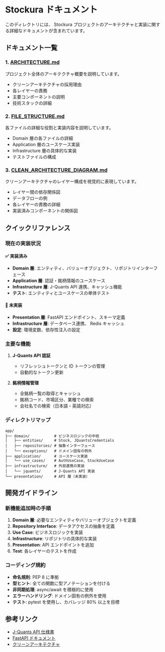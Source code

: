 # Stockura ドキュメント

このディレクトリには、 Stockura プロジェクトのアーキテクチャと実装に関する詳細なドキュメントが含まれています。

## ドキュメント一覧

### 1. [ARCHITECTURE.md](./ARCHITECTURE.md)
プロジェクト全体のアーキテクチャ概要を説明しています。
- クリーンアーキテクチャの採用理由
- 各レイヤーの責務
- 主要コンポーネントの説明
- 技術スタックの詳細

### 2. [FILE_STRUCTURE.md](./FILE_STRUCTURE.md)
各ファイルの詳細な役割と実装内容を説明しています。
- Domain 層の各ファイルの詳細
- Application 層のユースケース実装
- Infrastructure 層の具体的な実装
- テストファイルの構成

### 3. [CLEAN_ARCHITECTURE_DIAGRAM.md](./CLEAN_ARCHITECTURE_DIAGRAM.md)
クリーンアーキテクチャのレイヤー構成を視覚的に表現しています。
- レイヤー間の依存関係図
- データフローの例
- 各レイヤーの責務の詳細
- 実装済みコンポーネントの関係図

## クイックリファレンス

### 現在の実装状況

#### ✅ 実装済み
- **Domain 層**: エンティティ、バリューオブジェクト、リポジトリインターフェース
- **Application 層**: 認証・銘柄情報のユースケース
- **Infrastructure 層**: J-Quants API 連携、キャッシュ機能
- **テスト**: エンティティとユースケースの単体テスト

#### 🚧 未実装
- **Presentation 層**: FastAPI エンドポイント、スキーマ定義
- **Infrastructure 層**: データベース連携、 Redis キャッシュ
- **設定**: 環境変数、依存性注入の設定

### 主要な機能

1. **J-Quants API 認証**
   - リフレッシュトークンと ID トークンの管理
   - 自動的なトークン更新

2. **銘柄情報管理**
   - 全銘柄一覧の取得とキャッシュ
   - 銘柄コード、市場区分、業種での検索
   - 会社名での検索（日本語・英語対応）

### ディレクトリマップ

```
app/
├── domain/           # ビジネスロジックの中核
│   ├── entities/     # Stock, JQuantsCredentials
│   ├── repositories/ # 抽象インターフェース
│   └── exceptions/   # ドメイン固有の例外
├── application/      # ユースケース実装
│   └── use_cases/    # AuthUseCase, StockUseCase
├── infrastructure/   # 外部連携の実装
│   └── jquants/      # J-Quants API 実装
└── presentation/     # API 層（未実装）
```

## 開発ガイドライン

### 新機能追加時の手順

1. **Domain 層**: 必要なエンティティやバリューオブジェクトを定義
2. **Repository Interface**: データアクセスの抽象を定義
3. **Use Case**: ビジネスロジックを実装
4. **Infrastructure**: リポジトリの具体的な実装
5. **Presentation**: API エンドポイントを追加
6. **Test**: 各レイヤーのテストを作成

### コーディング規約

- **命名規則**: PEP 8 に準拠
- **型ヒント**: 全ての関数に型アノテーションを付ける
- **非同期処理**: async/await を積極的に使用
- **エラーハンドリング**: ドメイン固有の例外を使用
- **テスト**: pytest を使用し、カバレッジ 80% 以上を目標

## 参考リンク

- [J-Quants API 仕様書](https://jpx.gitbook.io/j-quants-ja/api-reference)
- [FastAPI ドキュメント](https://fastapi.tiangolo.com/)
- [クリーンアーキテクチャ](https://blog.cleancoder.com/uncle-bob/2012/08/13/the-clean-architecture.html)